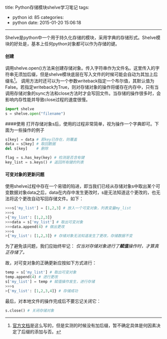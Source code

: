 title: Python存储模块shelve学习笔记
tags:
  - python
id: 85
categories:
  - python
date: 2015-01-20 15:06:18
---

Shelve是python中一个用于持久化存储的模块，采用字典的存储形式。Shelve模块的好处是，基本上任何python对象都可以作为存储的键。
#### 创建
调用shelve.open()方法来创建存储对象。传入字符串作为文件名。这里传入的字符串无须加后缀，但是shelve模块底层在写入文件的时候可能会自动为其加上后缀名[^1]。
调用方法时还可以为一个参数writeback指定一个布尔值，其默认值为False。若指定writeback为True，则对存储对象的操作将缓存在内存中，只有当调用存储对象的sync方法和close方法时才会写回文件。当存储的操作很多时，会影响内存性能并导致close过程的速度很慢。
```python
import shelve
s = shelve.open("filename")
```

<!--more-->

####使用
打开存储对象s后，使用的过程非常简单，视为操作一个字典即可。下面为一些操作的例子
```python
s[key] = data # 若key已存在，则覆盖
data = s[key] # 取回数据
del s[key]    # 删除

flag = s.has_key(key) # 检测是否含有键
key_list = s.keys() # 返回所有键的列表
```

#### 可变对象的更新问题
使用shelve过程中存在一个易错的陷进，即当我们已经从存储对象s中取出某个可变数据对象data之后，data在内存中发生更改时，s是无法知道这个更改的，也无法将这个更改自动写回存储文件。如下：
```python
>>>s['my_list'] = [1,2,3] # 放入一个可变对象，列表变量my_list
>>>s
>{'my_list': [1,2,3]}
>>>data = s['my_list'] # 取出可变对象
>>>data.append(4) # 做出更改
>>>s
>{'my_list': [1,2,3]} # 存储对象无法知道发生了更改，存储数据不变
```
为了避免该问题，我们应始终牢记：
*仅当对存储对象进行了**赋值**操作时，才算真正存储了。*

故，对可变对象的正确更新应按如下方式进行：
```python
temp = s['my_list'] # 取出可变对象
temp.append(4) # 进行更改
s['my_list'] = temp # 赋值操作发生，进行存储
>>>s
>{'my_list': [1,2,3,4]} # 存储成功
```
最后，对本地文件的操作完成后不要忘记关闭它：
```python
s.close() # 关闭存储对象
```
[^1]:[官方文档](https://docs.python.org/2/library/shelve.html)是这么写的，但是实测的时候没有加后缀，暂不确定具体是何因素决定了后缀的添加与否。
